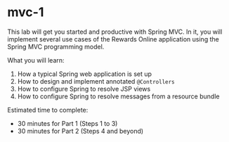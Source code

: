 # mvc-1

This lab will get you started and productive with Spring MVC. In it, you will implement several use cases of the Rewards Online application using the Spring MVC programming model.

What you will learn:

1. How a typical Spring web application is set up
2. How to design and implement annotated `@Controllers`
3. How to configure Spring to resolve JSP views
4. How to configure Spring to resolve messages from a resource bundle

Estimated time to complete:

- 30 minutes for Part 1 (Steps 1 to 3)
- 30 minutes for Part 2 (Steps 4 and beyond)
